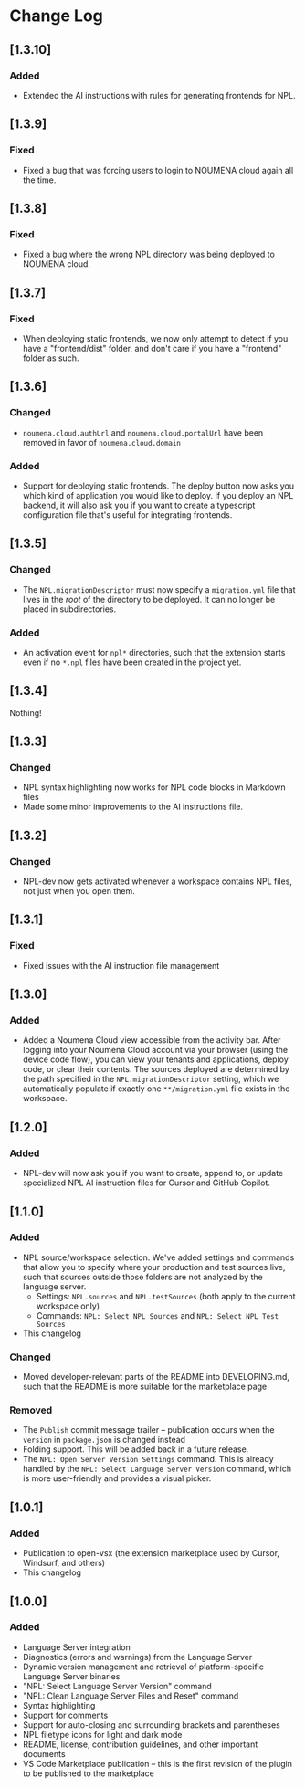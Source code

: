 # Change Log

<!-- All notable changes to the NPL-Dev for VS Code extension will be documented in this file.

The format is based on [Keep a Changelog](https://keepachangelog.com/en/1.1.0/). -->

<!-- Uncomment if merging without releasing -->
<!-- ## [Unreleased] -->

## [1.3.10]

### Added

- Extended the AI instructions with rules for generating frontends for NPL.

## [1.3.9]

### Fixed

- Fixed a bug that was forcing users to login to NOUMENA cloud again all the time.

## [1.3.8]

### Fixed

- Fixed a bug where the wrong NPL directory was being deployed to NOUMENA cloud.

## [1.3.7]

### Fixed

- When deploying static frontends, we now only attempt to detect if you have a "frontend/dist" folder, and don't care if
  you have a "frontend" folder as such.

## [1.3.6]

### Changed

- `noumena.cloud.authUrl` and `noumena.cloud.portalUrl` have been removed in favor of `noumena.cloud.domain`

### Added

- Support for deploying static frontends. The deploy button now asks you which kind of application you would like to
  deploy. If you deploy an NPL backend, it will also ask you if you want to create a typescript configuration file
  that's useful for integrating frontends.

## [1.3.5]

### Changed

- The `NPL.migrationDescriptor` must now specify a `migration.yml` file that lives in the _root_ of the directory to be
  deployed. It can no longer be placed in subdirectories.

### Added

- An activation event for `npl*` directories, such that the extension starts even if no `*.npl` files have been created
  in the project yet.

## [1.3.4]

Nothing!

## [1.3.3]

### Changed

- NPL syntax highlighting now works for NPL code blocks in Markdown files
- Made some minor improvements to the AI instructions file.

## [1.3.2]

### Changed

- NPL-dev now gets activated whenever a workspace contains NPL files, not just when you open them.

## [1.3.1]

### Fixed

- Fixed issues with the AI instruction file management

## [1.3.0]

### Added

- Added a Noumena Cloud view accessible from the activity bar. After logging into your Noumena Cloud account via your
  browser (using the device code flow), you can view your tenants and applications, deploy code, or clear their
  contents. The sources deployed are determined by the path specified in the `NPL.migrationDescriptor` setting, which we
  automatically populate if exactly one `**/migration.yml` file exists in the workspace.

## [1.2.0]

### Added

- NPL-dev will now ask you if you want to create, append to, or update specialized NPL AI instruction files for Cursor
  and GitHub Copilot.

## [1.1.0]

### Added

- NPL source/workspace selection. We've added settings and commands that allow you to specify where your production and
  test sources live, such that sources outside those folders are not analyzed by the language server.
  - Settings: `NPL.sources` and `NPL.testSources` (both apply to the current workspace only)
  - Commands: `NPL: Select NPL Sources` and `NPL: Select NPL Test Sources`
- This changelog

### Changed

- Moved developer-relevant parts of the README into DEVELOPING.md, such that the README is more suitable for the
  marketplace page

### Removed

- The `Publish` commit message trailer – publication occurs when the `version` in `package.json` is changed instead
- Folding support. This will be added back in a future release.
- The `NPL: Open Server Version Settings` command. This is already handled by the `NPL: Select Language Server Version`
  command, which is more user-friendly and provides a visual picker.

## [1.0.1]

### Added

- Publication to open-vsx (the extension marketplace used by Cursor, Windsurf, and others)
- This changelog

## [1.0.0]

### Added

- Language Server integration
- Diagnostics (errors and warnings) from the Language Server
- Dynamic version management and retrieval of platform-specific Language Server binaries
- "NPL: Select Language Server Version" command
- "NPL: Clean Language Server Files and Reset" command
- Syntax highlighting
- Support for comments
- Support for auto-closing and surrounding brackets and parentheses
- NPL filetype icons for light and dark mode
- README, license, contribution guidelines, and other important documents
- VS Code Marketplace publication – this is the first revision of the plugin to be published to the marketplace
